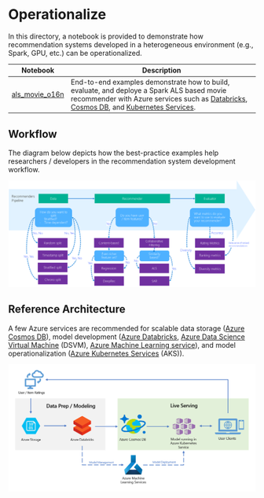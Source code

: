 # Operationalize

In this directory, a notebook is provided to demonstrate how recommendation systems developed in a heterogeneous environment (e.g., Spark, GPU, etc.) can be operationalized.

| Notebook | Description | 
| --- | --- | 
| [als_movie_o16n](als_movie_o16n.ipynb) | End-to-end examples demonstrate how to build, evaluate, and deploye a Spark ALS based movie recommender with Azure services such as [Databricks](https://azure.microsoft.com/en-us/services/databricks/), [Cosmos DB](https://docs.microsoft.com/en-us/azure/cosmos-db/introduction), and [Kubernetes Services](https://azure.microsoft.com/en-us/services/kubernetes-service/).


## Workflow
The diagram below depicts how the best-practice examples help researchers / developers in the recommendation system development workflow.

![workflow](/notebooks/05_operationalize/reco_workflow.png)

## Reference Architecture
A few Azure services are recommended for scalable data storage ([Azure Cosmos DB](https://docs.microsoft.com/en-us/azure/cosmos-db/introduction)), model development ([Azure Databricks](https://azure.microsoft.com/en-us/services/databricks/), [Azure Data Science Virtual Machine](https://azure.microsoft.com/en-us/services/virtual-machines/data-science-virtual-machines/) (DSVM), [Azure Machine Learning service](https://azure.microsoft.com/en-us/services/machine-learning-service/)), and model operationalization ([Azure Kubernetes Services](https://azure.microsoft.com/en-us/services/kubernetes-service/) (AKS)). 

![architecture](/notebooks/05_operationalize/reco-arch.png)
